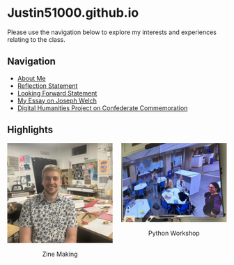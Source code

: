 # Justin51000.github.io
Please use the navigation below to explore my interests and experiences relating to the class. 

## Navigation
- [About Me](aboutme.html)
- [Reflection Statement](statement.html)
- [Looking Forward Statement](lookingforward.html)
- <a href="https://printinginprisons.org/blog/sewardj/" target="_blank">My Essay on Joseph Welch</a>
- [Digital Humanities Project on Confederate Commemoration](https://falseimage.pennds.org/)

## Highlights
<div style="display: flex; justify-content: center; gap: 20px;">
    <div>
        <img src="IMG_2508.jpg" alt="Zine Making" width="300" />
        <p style="text-align: center;">Zine Making</p>
    </div>
    <div>
        <img src="IMG_2971.jpg" alt="Python Workshop" width="300" />
        <p style="text-align: center;">Python Workshop</p>
    </div>
</div>
